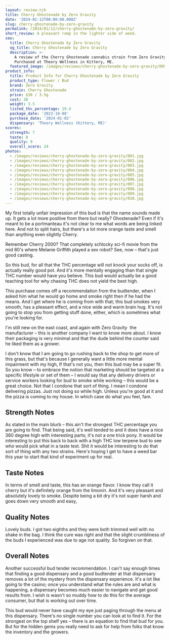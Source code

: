 ```yaml
---
layout: review.njk
title: Cherry Ghostenade by Zero Gravity
date: '2024-01-12T00:00:00.000Z'
slug: cherry-ghostenade-by-zero-gravity
permalink: /2024/01/12/cherry-ghostenade-by-zero-gravity/
short_review: A pleasant romp in the lighter side of weed.
seo:
  title: Cherry Ghostenade by Zero Gravity
  og_title: Cherry Ghostenade by Zero Gravity
  description: >-
    A review of the Cherry Ghostenade cannabis strain from Zero Gravity.
    Purchased at Theory Wellness in Kittery, ME.
  featured_image: /images/reviews/cherry-ghostenade-by-zero-gravity/005.jpg
product_info:
  title: Product Info for Cherry Ghostenade by Zero Gravity
  product_type: Flower / Bud
  brand: Zero Gravity
  strain: Cherry Ghostenade
  price: $38 / 3.5g
  cost: 38
  weight: 3.5
  listed_thc_percentage: 19.4
  package_date: '2023-10-08'
  purchase_date: '2024-01-02'
  dispensary: 'Theory Wellness (Kittery, ME)'
scores:
  strength: 7
  taste: 8
  quality: 9
  overall_score: 24
photos:
  - /images/reviews/cherry-ghostenade-by-zero-gravity/001.jpg
  - /images/reviews/cherry-ghostenade-by-zero-gravity/002.jpg
  - /images/reviews/cherry-ghostenade-by-zero-gravity/003.jpg
  - /images/reviews/cherry-ghostenade-by-zero-gravity/004.jpg
  - /images/reviews/cherry-ghostenade-by-zero-gravity/005.jpg
  - /images/reviews/cherry-ghostenade-by-zero-gravity/006.jpg
  - /images/reviews/cherry-ghostenade-by-zero-gravity/007.jpg
  - /images/reviews/cherry-ghostenade-by-zero-gravity/008.jpg
  - /images/reviews/cherry-ghostenade-by-zero-gravity/009.jpg
  - /images/reviews/cherry-ghostenade-by-zero-gravity/010.jpg
---
```


My first totally unfair impression of this bud is that the name sounds made up. It gets a lot more positive from there but really? Ghostenade? Even if it's meant to be a portmanteau it's not clear to me what words are being linked here. And not to split hairs, but there's a lot more orange taste and smell than anything even slightly Cherry.

Remember Cherry 2000? That completely schlocky sci-fi movie from the mid 80's where Melanie Griffith played a sex robot? See, now – that's just good casting.

So this bud, for all that the THC percentage will not knock your socks off, is actually really good pot. And it's more mentally engaging than that single THC number would have you believe. This bud would actually be a good teaching tool for why chasing THC does not yield the best high.

This purchase comes off a recommendation from the budtender, when I asked him what he would go home and smoke right then if he had the means. And I get where he is coming from with that; this bud smokes very smooth, has a pleasant effect, and a nice wide and warm brain hug. It's not going to stop you from getting stuff done, either, which is sometimes what you're looking for.

I'm still new on the east coast, and again with Zero Gravity  the manufacturer – this is another company I want to know more about. I know their packaging is very minimal and that the dude behind the counter said he liked them as a grower.

I don't know that I am going to go rushing back to the shop to get more of this grass, but that's because I generally want a little more mental impairment with my high, If that's not you, then this bud may be a super fit. So you know – to embrace the notion that marketing should be targeted at a specific lifestyle or set of them – I would say that any delivery drivers or service workers looking for bud to smoke while working – this would be a great choice. Not that I condone that sort of thing. I mean I condone delivering pizzas. Just not doing so while high. Unless you're good at it and the pizza is coming to my house. In which case do what you feel, fam.

## Strength Notes

As stated in the main blurb – this ain't the strongest THC percentage you are going to find. That being said, it's well tended to and it does have a nice 360 degree high with interesting parts; it's not a one trick pony. It would be interesting to put this back to back with a high THC low terpene bud to see who would pick what in a taste test. Shit it would be interesting to do that sort of thing with any two strains. Here's hoping I get to have a weed bar this year to start that kind of experiment up for real.

## Taste Notes

In terms of smell and taste, this has an orange flavor. I know they call it cherry but it's definitely orange from the limonin. And it's very pleasant and absolutely lovely to smoke. Despite being a bit dry it's not super harsh and goes down very smooth and easy,

## Quality Notes

Lovely buds. I got two eighths and they were both trimmed well with no shake in the bag. I think the cure was right and that the slight crumbliness of the buds I experienced was due to age not quality. So forgiven on that.

## Overall Notes

Another successful bud tender recommendation. I can't say enough times that finding a good dispensary and a good budtender at that dispensary removes a lot of the mystery from the dispensary experience. It's a lot like going to the casino; once you understand what the rules are and what is happening, a dispensary becomes much easier to navigate and get good results from. I wish is wasn't so muddy how to do this for the average consumer, but that is working out over time.

This bud would never have caught my eye just paging through the menu at this dispensary. There's no single number you can look at to find it. For the strongest on the top shelf yes – there is an equation to find that bud for you. But for the hidden gems you really need to ask for help from folks that know the inventory and the growers.
